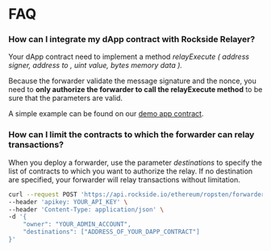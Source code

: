 # FAQ

### How can I integrate my dApp contract with Rockside Relayer?

Your dApp contract need to implement a method _relayExecute \( address signer, address to , uint value, bytes memory data \)._ 

Because the forwarder validate the message signature and the nonce, you need to **only authorize the forwarder to call the relayExecute method** to be sure that the parameters are valid.

A simple example can be found on our [demo app contract](https://github.com/rocksideio/vote-showcase-app/blob/master/contracts/Vote.sol).

### How can I limit the contracts to which the forwarder can relay transactions?

When you deploy a forwarder, use the parameter _destinations_ to specify the list of contracts to which you want to authorize the relay. If no destination are specified, your forwarder will relay transactions without limitation.

```bash
curl --request POST 'https://api.rockside.io/ethereum/ropsten/forwarders' \
--header 'apikey: YOUR_API_KEY' \
--header 'Content-Type: application/json' \
-d '{
	"owner": "YOUR_ADMIN_ACCOUNT",
	"destinations": ["ADDRESS_OF_YOUR_DAPP_CONTRACT"]
}'
```

### 






